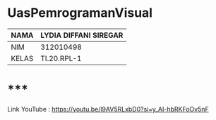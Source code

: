 # UasPemrogramanVisual


|NAMA | LYDIA DIFFANI SIREGAR|
| -------- | ------- |
|NIM | 312010498 |
|KELAS | TI.20.RPL-1 |





# ***




Link YouTube : https://youtu.be/l9AV5RLxbD0?si=y_AI-hbRKFoOv5nF



